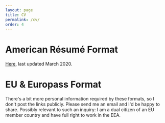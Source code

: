 ```yaml
---
layout: page
title: CV
permalink: /cv/
order: 4
---
```


# American Résumé Format
[Here](www.annabelrothschild.com/23March2020_CV.pdf), last updated March 2020.

# EU & Europass Format
There's a bit more personal information required by these formats, so I don't post the links publicly. Please send me an email and I'd be happy to share. Possibly relevant to such an inquiry: I am a dual citizen of an EU member country and have full right to work in the EEA.